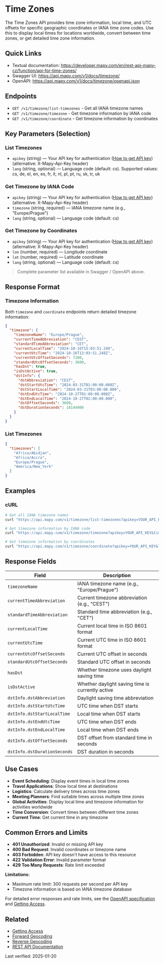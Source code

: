 # Time Zones

The Time Zones API provides time zone information, local time, and UTC offsets for specific geographic coordinates or IANA time zone codes. Use this to display local times for locations worldwide, convert between time zones, or get detailed time zone information.

## Quick Links

- Textual documentation: https://developer.mapy.com/en/rest-api-mapy-cz/function/api-for-time-zones/
- Swagger UI: https://api.mapy.com/v1/docs/timezone/
- OpenAPI: https://api.mapy.com/v1/docs/timezone/openapi.json

## Endpoints

- `GET /v1/timezone/list-timezones` - Get all IANA timezone names
- `GET /v1/timezone/timezone` - Get timezone information by IANA code
- `GET /v1/timezone/coordinate` - Get timezone information by coordinates

## Key Parameters (Selection)

### List Timezones

- `apikey` (string) — Your API key for authentication ([How to get API key](getting-access.md)) (alternative: X-Mapy-Api-Key header)
- `lang` (string, optional) — Language code (default: cs). Supported values: cs, de, el, en, es, fr, it, nl, pl, pt, ru, sk, tr, uk

### Get Timezone by IANA Code

- `apikey` (string) — Your API key for authentication ([How to get API key](getting-access.md)) (alternative: X-Mapy-Api-Key header)
- `timezone` (string, required) — IANA timezone name (e.g., "Europe/Prague")
- `lang` (string, optional) — Language code (default: cs)

### Get Timezone by Coordinates

- `apikey` (string) — Your API key for authentication ([How to get API key](getting-access.md)) (alternative: X-Mapy-Api-Key header)
- `lon` (number, required) — Longitude coordinate
- `lat` (number, required) — Latitude coordinate
- `lang` (string, optional) — Language code (default: cs)

> Complete parameter list available in Swagger / OpenAPI above.

## Response Format

### Timezone Information

Both `timezone` and `coordinate` endpoints return detailed timezone information:

```json
{
  "timezone": {
    "timezoneName": "Europe/Prague",
    "currentTimeAbbreviation": "CEST",
    "standardTimeAbbreviation": "CET",
    "currentLocalTime": "2024-10-16T15:03:51.248",
    "currentUtcTime": "2024-10-16T13:03:51.248Z",
    "currentUtcOffsetSeconds": 7200,
    "standardUtcOffsetSeconds": 3600,
    "hasDst": true,
    "isDstActive": true,
    "dstInfo": {
      "dstAbbreviation": "CEST",
      "dstStartUtcTime": "2024-03-31T01:00:00.000Z",
      "dstStartLocalTime": "2024-03-31T03:00:00.000",
      "dstEndUtcTime": "2024-10-27T01:00:00.000Z",
      "dstEndLocalTime": "2024-10-27T02:00:00.000",
      "dstOffsetSeconds": 3600,
      "dstDurationSeconds": 18144000
    }
  }
}
```

### List Timezones

```json
{
  "timezones": [
    "Africa/Abidjan",
    "Africa/Accra",
    "Europe/Prague",
    "America/New_York"
  ]
}
```

## Examples

### cURL

```bash
# Get all IANA timezone names
curl "https://api.mapy.com/v1/timezone/list-timezones?apikey=YOUR_API_KEY"

# Get timezone information by IANA code
curl "https://api.mapy.com/v1/timezone/timezone?apikey=YOUR_API_KEY&timezone=Europe/Prague"

# Get timezone information by coordinates
curl "https://api.mapy.com/v1/timezone/coordinate?apikey=YOUR_API_KEY&lon=14.4378&lat=50.0755"
```

## Response Fields

| Field | Description |
|-------|-------------|
| `timezoneName` | IANA timezone name (e.g., "Europe/Prague") |
| `currentTimeAbbreviation` | Current timezone abbreviation (e.g., "CEST") |
| `standardTimeAbbreviation` | Standard time abbreviation (e.g., "CET") |
| `currentLocalTime` | Current local time in ISO 8601 format |
| `currentUtcTime` | Current UTC time in ISO 8601 format |
| `currentUtcOffsetSeconds` | Current UTC offset in seconds |
| `standardUtcOffsetSeconds` | Standard UTC offset in seconds |
| `hasDst` | Whether timezone uses daylight saving time |
| `isDstActive` | Whether daylight saving time is currently active |
| `dstInfo.dstAbbreviation` | Daylight saving time abbreviation |
| `dstInfo.dstStartUtcTime` | UTC time when DST starts |
| `dstInfo.dstStartLocalTime` | Local time when DST starts |
| `dstInfo.dstEndUtcTime` | UTC time when DST ends |
| `dstInfo.dstEndLocalTime` | Local time when DST ends |
| `dstInfo.dstOffsetSeconds` | DST offset from standard time in seconds |
| `dstInfo.dstDurationSeconds` | DST duration in seconds |

## Use Cases

- **Event Scheduling**: Display event times in local time zones
- **Travel Applications**: Show local time at destinations
- **Logistics**: Calculate delivery times across time zones
- **Meeting Planners**: Find suitable times across multiple time zones
- **Global Activities**: Display local time and timezone information for activities worldwide
- **Time Conversion**: Convert times between different time zones
- **Current Time**: Get current time in any timezone

## Common Errors and Limits

- **401 Unauthorized**: Invalid or missing API key
- **400 Bad Request**: Invalid coordinates or timezone name
- **403 Forbidden**: API key doesn't have access to this resource
- **422 Validation Error**: Invalid parameter format
- **429 Too Many Requests**: Rate limit exceeded

**Limitations:**
- Maximum rate limit: 300 requests per second per API key
- Timezone information is based on IANA timezone database

For detailed error responses and rate limits, see the [OpenAPI specification](https://api.mapy.com/v1/docs/timezone/openapi.json) and [Getting Access](getting-access.md).

## Related

- [Getting Access](getting-access.md)
- [Forward Geocoding](forward-geocoding.md)
- [Reverse Geocoding](reverse-geocoding.md)
- [REST API Documentation](README.md)

Last verified: 2025-01-20

